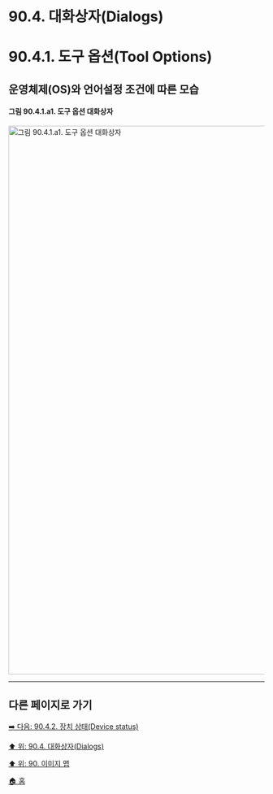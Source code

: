 # 90.4. 대화상자(Dialogs)
# 90.4.1. 도구 옵션(Tool Options)
## 운영체제(OS)와 언어설정 조건에 따른 모습
#### 그림 90.4.1.a1. 도구 옵션 대화상자
<img width="1080" alt="그림 90.4.1.a1. 도구 옵션 대화상자" src="https://github.com/wonder13662/gimp/assets/15767104/71b968e1-ade9-44bb-a064-286b9fa9989b">

***

## 다른 페이지로 가기

[➡️ 다음: 90.4.2. 장치 상태(Device status)](./90-04-02-device_status.md)

[⬆️ 위: 90.4. 대화상자(Dialogs)](./90-04-00-dialogs.md)

[⬆️ 위: 90. 이미지 맵](./90-00-image-map.md)

[🏠 홈](./00-home.md)
